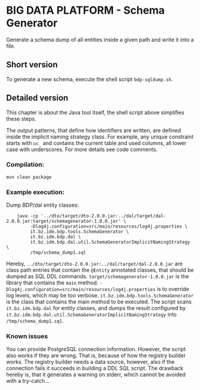 # BIG DATA PLATFORM - Schema Generator

Generate a schema dump of all entities inside a given path and write it into a file.

## Short version
To generate a new schema, execute the shell script `bdp-sqldump.sh`.

## Detailed version

This chapter is about the Java tool itself, the shell script above simplifies these steps.

The output patterns, that define how identifiers are written, are defined inside the implicit naming strategy class.
For example, any unique constraint starts with `uc_` and contains the current table and used columns, all lower case
with underscores.  For more details see code comments.

### Compilation:
  `mvn clean package`

### Example execution:
Dump BDP/dal entity classes:
```
    java -cp '../dto/target/dto-2.0.0.jar:../dal/target/dal-2.0.0.jar:target/schemagenerator-1.0.0.jar' \
         -Dlog4j.configuration=src/main/resources/log4j.properties \
         it.bz.idm.bdp.tools.SchemaGenerator \
         it.bz.idm.bdp.dal \
         it.bz.idm.bdp.dal.util.SchemaGeneratorImplicitNamingStrategy \
         /tmp/schema_dump1.sql
```

Hereby, `../dto/target/dto-2.0.0.jar:../dal/target/dal-2.0.0.jar` are class path entries that contain
the `@Entity` annotated classes, that should be dumped as SQL DDL commands.  `target/schemagenerator-1.0.0.jar`
is the library that contains the `main` method.  `-Dlog4j.configuration=src/main/resources/log4j.properties` is
to override log levels, which may be too verbose.  `it.bz.idm.bdp.tools.SchemaGenerator` is the class that
contains the main method to be executed.  The script scans `it.bz.idm.bdp.dal` for entity classes, and dumps the
result configured by `it.bz.idm.bdp.dal.util.SchemaGeneratorImplicitNamingStrategy` into `/tmp/schema_dump1.sql`.

### Known issues
You can provide PostgreSQL connection information. However, the script also works if they are wrong.  That is,
because of how the registry builder works. The registry builder needs a data source, however, also if the
connection fails it succeeds in building a DDL SQL script.  The drawback hereby is, that it generates a warning
on stderr, which cannot be avoided with a try-catch...
